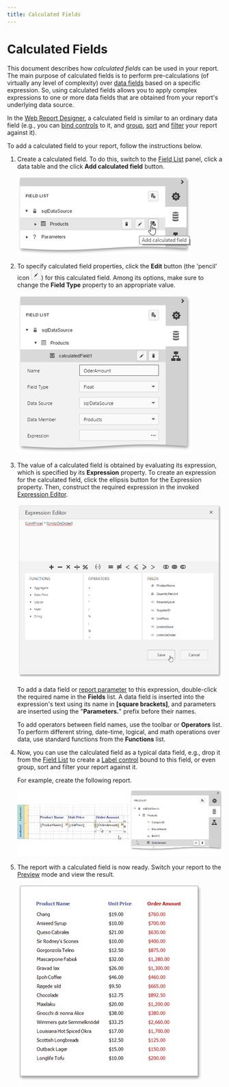```yaml
---
title: Calculated Fields
---
```

# Calculated Fields
This document describes how _calculated fields_ can be used in your report. The main purpose of calculated fields is to perform pre-calculations (of virtually any level of complexity) over [data fields](bind-a-report-to-data.md) based on a specific expression. So, using calculated fields allows you to apply complex expressions to one or more data fields that are obtained from your report's underlying data source.

In the [Web Report Designer](../../../report-designer.md), a calculated field is similar to an ordinary data field (e.g., you can [bind controls](bind-report-controls-to-data.md) to it, and [group](../shaping-data/grouping-data.md), [sort](../shaping-data/sorting-data.md) and [filter](../shaping-data/filtering-data.md) your report against it).

To add a calculated field to your report, follow the instructions below.
1. Create a calculated field. To do this, switch to the [Field List](../../interface-elements/field-list.md) panel, click a data table and the click **Add calculated field** button.
	
	![eud-calc-fields-0](../../../../images/img119502.png)
2. To specify calculated field properties, click the **Edit** button (the 'pencil' icon ![web-report-designer-edit-query](../../../../images/img118475.png)) for this calculated field. Among its options, make sure to change the **Field Type** property to an appropriate value.
	
	![eud-calculated-fields-1](../../../../images/img119503.png)
3. The value of a calculated field is obtained by evaluating its expression, which is specified by its **Expression** property. To create an expression for the calculated field, click the ellipsis button for the Expression property. Then, construct the required expression in the invoked [Expression Editor](../../interface-elements/expression-editor.md).
	
	![eud-calculated-fields-2](../../../../images/img119504.png)
	
	To add a data field or [report parameter](report-parameters.md) to this expression, double-click the required name in the **Fields** list. A data field is inserted into the expression's text using its name in **[**square brackets**]**, and parameters are inserted using the "**Parameters.**" prefix before their names.
	
	To add operators between field names, use the toolbar or **Operators** list. To perform different string, date-time, logical, and math operations over data, use standard functions from the **Functions** list.
4. Now, you can use the calculated field as a typical data field, e.g., drop it from the [Field List](../../interface-elements/field-list.md) to create a [Label control](../../report-elements/report-controls.md) bound to this field, or even group, sort and filter your report against it.
	
	For example, create the following report.
	
	![eud-calculated-fields-3](../../../../images/img119505.png)
5. The report with a calculated field is now ready. Switch your report to the [Preview](../../document-preview.md) mode and view the result.
	
	![eud-calculated-fields-4](../../../../images/img119506.png)